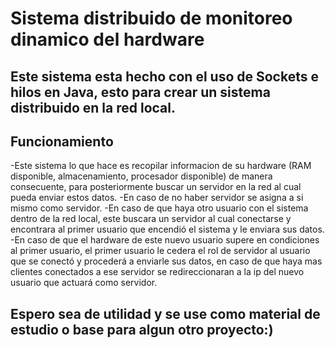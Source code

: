 # Sistema distribuido de monitoreo dinamico del hardware 
## Este sistema esta hecho con el uso de Sockets e hilos en Java, esto para crear un sistema distribuido en la red local.

## Funcionamiento
-Este sistema lo que hace es recopilar informacion de su hardware (RAM disponible, almacenamiento, procesador disponible) de manera consecuente, para posteriormente buscar un servidor en la red al cual pueda enviar estos datos.
-En caso de no haber servidor se asigna a si mismo como servidor.
-En caso de que haya otro usuario con el sistema dentro de la red local, este buscara un servidor al cual conectarse y encontrara al primer usuario que encendió el sistema y le enviara sus datos.
-En caso de que el hardware de este nuevo usuario supere en condiciones al primer usuario, el primer usuario le cedera el rol de servidor al usuario que se conectó y procederá a enviarle sus datos, en caso de que haya mas clientes conectados a ese servidor se redireccionaran a la ip del nuevo usuario que actuará como servidor.

## Espero sea de utilidad y se use como material de estudio o base para algun otro proyecto:)
